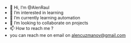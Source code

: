 - 👋 Hi, I’m @AlenRaul
- 👀 I’m interested in learning
- 🌱 I’m currently learning automation
- 💞️ I’m looking to collaborate on projects
- 📫 How to reach me ? 
- you can reach me on email on alencuzmanov@gmail.com

<!---
AlenRaul/AlenRaul is a ✨ special ✨ repository because its `README.md` (this file) appears on your GitHub profile.
You can click the Preview link to take a look at your changes.
--->
